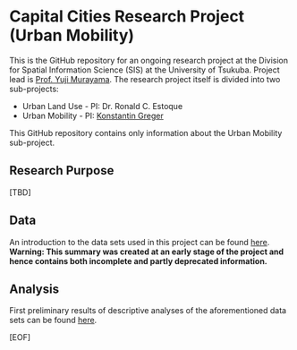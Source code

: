 # Capital Cities Research Project (Urban Mobility)

This is the GitHub repository for an ongoing research project at the Division for Spatial Information Science (SIS) at the University of Tsukuba. Project lead is [Prof. Yuji Murayama](http://giswin.geo.tsukuba.ac.jp/teacher/murayama/index-e.htm). The research project itself is divided into two sub-projects:
* Urban Land Use - PI: Dr. Ronald C. Estoque
* Urban Mobility - PI: [Konstantin Greger](http://www.konstantingreger.net)

This GitHub repository contains only information about the Urban Mobility sub-project.

## Research Purpose
[TBD]

## Data
An introduction to the data sets used in this project can be found [here](http://bit.ly/capital-cities-data-introduction). **Warning: This summary was created at an early stage of the project and hence contains both incomplete and partly deprecated information.**

## Analysis
First preliminary results of descriptive analyses of the aforementioned data sets can be found [here](https://github.com/kogreger/capital-cities/blob/master/analysis.md).

[EOF]